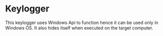 # Keylogger
This keylogger uses Windows Api to function hence it can be used only in Windows OS.
It also hides itself when executed on the target computer.
